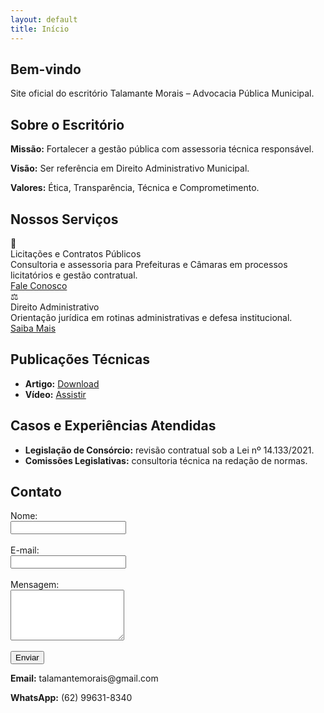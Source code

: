 ```yaml
---
layout: default
title: Início
---
```


<section id="inicio">
  <h2>Bem-vindo</h2>
  <p>Site oficial do escritório Talamante Morais – Advocacia Pública Municipal.</p>
</section>

<section id="sobre">
  <h2>Sobre o Escritório</h2>
  <p><strong>Missão:</strong> Fortalecer a gestão pública com assessoria técnica responsável.</p>
  <p><strong>Visão:</strong> Ser referência em Direito Administrativo Municipal.</p>
  <p><strong>Valores:</strong> Ética, Transparência, Técnica e Comprometimento.</p>
</section>

<section id="servicos">
  <h2>Nossos Serviços</h2>
  <div class="services-grid">
    <div class="service-card">
      <div class="service-icon">📝</div>
      <div class="service-title">Licitações e Contratos Públicos</div>
      <div class="service-desc">Consultoria e assessoria para Prefeituras e Câmaras em processos licitatórios e gestão contratual.</div>
      <a class="cta-btn-service" href="mailto:talamantemorais@gmail.com">Fale Conosco</a>
    </div>
    <div class="service-card">
      <div class="service-icon">⚖️</div>
      <div class="service-title">Direito Administrativo</div>
      <div class="service-desc">Orientação jurídica em rotinas administrativas e defesa institucional.</div>
      <a class="cta-btn-service" href="mailto:talamantemorais@gmail.com">Saiba Mais</a>
    </div>
  </div>
</section>

<section id="publicacoes">
  <h2>Publicações Técnicas</h2>
  <ul>
    <li><strong>Artigo:</strong> <a href="docs/artigo_implementacao_local.pdf">Download</a></li>
    <li><strong>Vídeo:</strong> <a href="#">Assistir</a></li>
  </ul>
</section>

<section id="experiencias">
  <h2>Casos e Experiências Atendidas</h2>
  <ul>
    <li><strong>Legislação de Consórcio:</strong> revisão contratual sob a Lei nº 14.133/2021.</li>
    <li><strong>Comissões Legislativas:</strong> consultoria técnica na redação de normas.</li>
  </ul>
</section>

<section id="contato">
  <h2>Contato</h2>
  <form action="https://formsubmit.co/talamantemorais@gmail.com" method="POST">
    <label for="nome">Nome:</label><br>
    <input type="text" id="nome" name="nome" required><br><br>
    <label for="email">E-mail:</label><br>
    <input type="email" id="email" name="email" required><br><br>
    <label for="mensagem">Mensagem:</label><br>
    <textarea id="mensagem" name="mensagem" rows="5" required></textarea><br><br>
    <button type="submit">Enviar</button>
  </form>
  <p><strong>Email:</strong> talamantemorais@gmail.com</p>
  <p><strong>WhatsApp:</strong> (62) 99631-8340</p>
</section>
